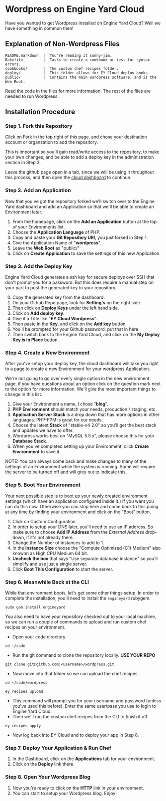 # Wordpress on Engine Yard Cloud

Have you wanted to get Wordpress installed on Engine Yard Cloud?  Well we have something in common then!

## Explanation of Non-Wordpress Files

    README.markdown  |  You're reading it sonny-jim.
    Rakefile         |  Tasks to create a cookbook or test for syntax errors.
    cookbooks/       |  The custom chef recipes folder.
    deploy/          |  This folder allows for EY Cloud deploy hooks.
    public/          |  Contains the main wordpress software, and is the Web Root.

Read the code in the files for more information.  The rest of the files are needed to run Wordpress.

## Installation Procedure

### Step 1. Fork this Repository

Click on Fork in the top right of this page, and chose your destination account or organzation to add the repository.

This is important so you'll gain read/write access to the repository, to make your own changes, and be able to add a deploy key in the administration section in Step 3.

Leave the github page open in a tab, since we will be using it throughout this process, and then open the [cloud dashboard](https://cloud.engineyard.com) to continue.

### Step 2. Add an Application 

Now that you've got the repository forked we'll switch over to the Engine Yard dashboard and add an Application so that we'll be able to create an Environment later.

  1. From the homepage, click on the **Add an Application** button at the top of your Environments list.
  2. Choose the **Application Language** of PHP.
  3. Copy and paste your **Git Repository URI**, you just forked in Step 1.
  4. Give the Application Name of "**wordpress**".
  5. Leave the **Web Root** as "public/"
  6. Click on **Create Application** to save the settings of this new Application.

### Step 3. Add the Deploy Key

Engine Yard Cloud generates a ssh key for secure deploys over SSH that don't prompt you for a password.  But this does require a manual step on your part to post the generated key to your repository.

  0. Copy the generated key from the dashboard.
  1. On your Github Repo page, look for **Setting's** on the right side.
  2. Then click on **Deploy Keys** under the left hand side.
  3. Click on **Add deploy key**.
  4. Give it a Title like "**EY Cloud Wordpress**".  
  5. Then paste in the **Key**, and click on the **Add key** button.
  6. You'll be prompted for your Github password, put that in here.
  6. Then switch back to the Engine Yard Cloud, and click on the **My Deploy Key is in Place** button.

### Step 4. Create a New Environment

After you've setup your deploy key, the cloud dashboard will take you right to a page to create a new Environment for your wordpress Application.

We're not going to go over every single option in the new environment page, if you have questions about an option click on the question mark next to the option for more information.  We'll give the most important things to change in this list.

  1. Give your Environment a name, I chose "**blog**".
  2. **PHP Environment** should match your needs, production / staging, etc.
  3. **Application Server Stack** is a drop down that has more options in other languages.  PHP-FPM is great for our needs.
  4. Choose the latest **Stack** of "stable-v4 2.0" so you'll get the best stack and updates we have to offer.
  5. Wordpress works best on "MySQL 5.5.x", please choose this for your **Database Stack**.
  6. When you've completed setting up your Environment, click **Create Environment** to save it.  

NOTE: You can always come back and make changes to many of the settings of an Environment while the system is running.  Some will require the server to be turned off and will grey out to indicate this.

### Step 5. Boot Your Environment

Your next possible step is to boot up your newly created environment settings (which have an application configured inside it.)  If you want you can do this now.  Otherwise you can stop here and come back to this poing at any time by finding your environment and click on the "Boot" button.

  1. Click on Custom Configuration.
  3. In order to setup your DNS later, you'll need to use an IP address.  So make sure to choose **Add IP Address** from the *External Address* drop-down, if it's not already there.
  2. Change the Number of instances to add to 1.
  3. In the **Instance Size** choose the "Compute Optimized (C1) Medium" also knownn as High CPU Medium 64 bit.
  4. **Uncheck the box** that says "Use separate database instance" so you'll simplify and use just a single server.
  4. Click **Boot This Configuration** to start the server.

### Step 6. Meanwhile Back at the CLI

While that environment boots, let's get some other things setup.  In order to complete the installation, you'll need to install the `engineyard` rubygem.

`sudo gem install engineyard`

You also need to have your repository checked out to your local machine, so we can run a couple of commands to upload and run custom chef recipes on your environment.

  * Open your code directory.

`cd ~/code`

  * Run the git command to clone the repository locally.  **USE YOUR REPO**

`git clone git@github.com:<username>/wordpress.git`

  * Now move into that folder so we can upload the chef recipes.

`cd ~/code/wordpress`

`ey recipes upload`

  * This command will prompt you for your username and password (unless you've used this before).  Enter the same user/pass you use to login to Engine Yard Cloud.
  * Then we'll run the custom chef recipes from the CLI to finish it off.

`ey recipes apply`

  * Now log back into EY Cloud and to deploy your app in Step 8.

### Step 7. Deploy Your Application & Run Chef

  1. In the Dashboard, click on the **Applications** tab for your environment.
  2. Click on the **Deploy** link there.

### Step 8. Open Your Wordpress Blog

  1. Now you're ready to click on the **HTTP** link in your environment.
  2. You can start to setup your Wordpress blog.  Enjoy!


